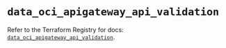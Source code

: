 # `data_oci_apigateway_api_validation`

Refer to the Terraform Registry for docs: [`data_oci_apigateway_api_validation`](https://registry.terraform.io/providers/hashicorp/oci/7.19.0/docs/data-sources/apigateway_api_validation).
